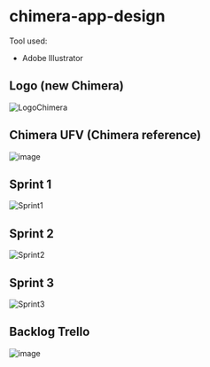# chimera-app-design

Tool used:
* Adobe Illustrator

## Logo (new Chimera)
![LogoChimera](https://github.com/mtsfreitas/chimera-app-design/assets/21324690/4da63dd7-2bac-4d18-a0ba-c4a799afee88)

## Chimera UFV (Chimera reference)
![image](https://github.com/mtsfreitas/chimera-app-design/assets/21324690/5705b94d-0110-4f80-a4ed-cadbfd364ece)

## Sprint 1
![Sprint1](https://github.com/mtsfreitas/chimera-app-design/assets/21324690/eb4ecdaa-bb20-4eea-93de-f0ab26bc5f60)

## Sprint 2 
![Sprint2](https://github.com/mtsfreitas/chimera-app-design/assets/21324690/c5e257d5-386f-4079-afd4-80b1ecf86536)

## Sprint 3
![Sprint3](https://github.com/mtsfreitas/chimera-app-design/assets/21324690/d18e81c0-390b-4565-9b05-5e998155bdda)

## Backlog Trello 
![image](https://github.com/mtsfreitas/chimera-app-design/assets/21324690/a03984a0-f03d-4ee5-8ee6-f70eec8f0f4c)
